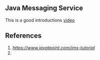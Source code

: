 ## Java Messaging Service

This is a good introductions [video](https://www.youtube.com/watch?v=lsAyTeUUXHk&t=74s)
## References
1. _https://www.javatpoint.com/jms-tutorial_
2. 
